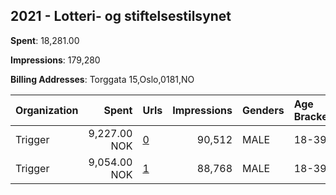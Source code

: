 ## 2021 - Lotteri- og stiftelsestilsynet 
**Spent**: 18,281.00

**Impressions**: 179,280

**Billing Addresses**: Torggata 15,Oslo,0181,NO

|Organization|Spent|Urls|Impressions|Genders|Age Brackets|Country Codes|
|:---|---:|:---|---:|:---|:---|:---|
|Trigger|9,227.00 NOK|[0](https://www.snap.com/political-ads/asset/e0af1c0a639327f8942de07b734737f70cbd327c7e4763bb60c11d10d877f7ea?mediaType=mp4)|90,512|MALE|18-39|norway|
|Trigger|9,054.00 NOK|[1](https://www.snap.com/political-ads/asset/5e275e93c6067b11c70d58228e6488ac6107c2bd02157998f26db3f9e208587e?mediaType=mp4)|88,768|MALE|18-39|norway|
